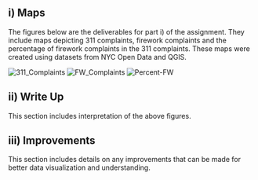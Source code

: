 ## i) Maps
The figures below are the deliverables for part i) of the assignment. They include maps depicting 311 complaints, firework complaints and the percentage of firework complaints in the 311 complaints. These maps were created using datasets from NYC Open Data and QGIS.


![311_Complaints](https://user-images.githubusercontent.com/105950235/192600485-3e7508c6-a886-48ba-8782-fe521b270a76.png)
![FW_Complaints](https://user-images.githubusercontent.com/105950235/192600555-a7a3ce0c-5f25-4e3f-9e26-21e3cc970fda.png)
![Percent-FW](https://user-images.githubusercontent.com/105950235/192600595-f47e9ad4-38fd-4f11-9a51-ee2186510d4c.png)

## ii) Write Up
This section includes interpretation of the above figures.

## iii) Improvements
This section includes details on any improvements that can be made for better data visualization and understanding.
